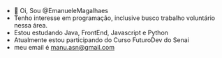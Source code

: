 - 👋 Oi, Sou @EmanueleMagalhaes
-  Tenho interesse em programação, inclusive busco trabalho voluntário nessa área.
-  Estou estudando Java, FrontEnd, Javascript e Python
-  Atualmente estou participando do Curso FuturoDev do Senai
- meu email é manu.asn@gmail.com

<!---
EmanueleMagalhaes/EmanueleMagalhaes is a ✨ special ✨ repository because its `README.md` (this file) appears on your GitHub profile.
You can click the Preview link to take a look at your changes.
--->
